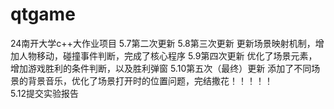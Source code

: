# qtgame
24南开大学c++大作业项目
5.7第二次更新
5.8第三次更新   更新场景映射机制，增加人物移动，碰撞事件判断，完成了核心程序
5.9第四次更新   优化了场景元素，增加游戏胜利的条件判断，以及胜利弹窗
5.10第五次（最终）更新  添加了不同场景的背景音乐，优化了场景打开时的位置问题，完结撒花！！！！！  
5.12提交实验报告
